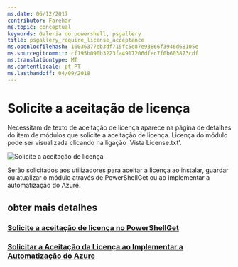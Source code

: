 ```yaml
---
ms.date: 06/12/2017
contributor: Farehar
ms.topic: conceptual
keywords: Galeria do powershell, psgallery
title: psgallery_require_license_acceptance
ms.openlocfilehash: 16036377eb3df715fc5e87e93866f3946d68105e
ms.sourcegitcommit: cf195b090b3223fa4917206dfec7f0b603873cdf
ms.translationtype: MT
ms.contentlocale: pt-PT
ms.lasthandoff: 04/09/2018
---
```

<a name="require-license-acceptance"></a>Solicite a aceitação de licença
===========================

Necessitam de texto de aceitação de licença aparece na página de detalhes do item de módulos que solicite a aceitação de licença. Licença do módulo pode ser visualizada clicando na ligação 'Vista License.txt'.

![Solicite a aceitação de licença](Images/RequireLicenseAcceptance.png)

Serão solicitados aos utilizadores para aceitar a licença ao instalar, guardar ou atualizar o módulo através de PowerShellGet ou ao implementar a automatização do Azure.

## <a name="more-details"></a>obter mais detalhes
### <a name="require-license-acceptance-in-powershellgetpsgetmodulerequirelicenseacceptancemd"></a>[Solicite a aceitação de licença no PowerShellGet](../psget/module/RequireLicenseAcceptance.md)
### <a name="require-license-acceptance-on-deploy-to-azure-automationpsgallerydeploytoazureautomationrequirelicenseacceptancemd"></a>[Solicitar a Aceitação da Licença ao Implementar a Automatização do Azure](psgallery_deploy_to_azure_automation_requireLicenseAcceptance.md)